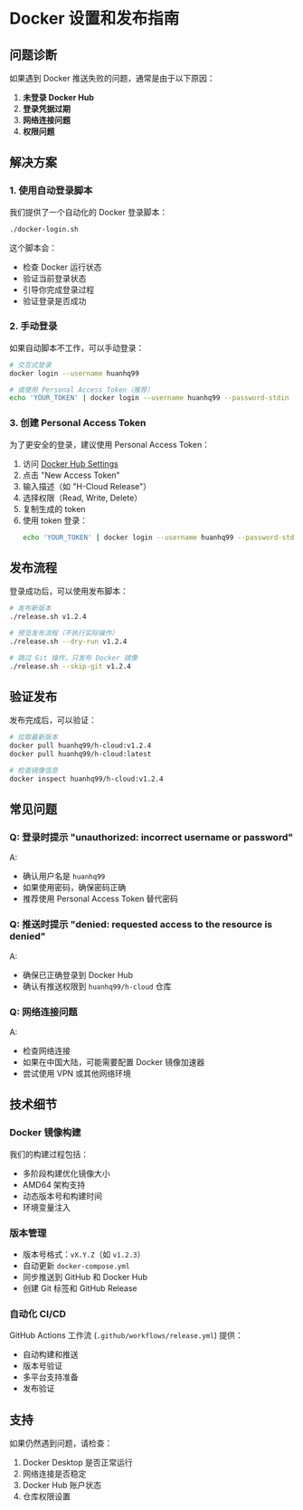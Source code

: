# Docker 设置和发布指南

## 问题诊断

如果遇到 Docker 推送失败的问题，通常是由于以下原因：

1. **未登录 Docker Hub**
2. **登录凭据过期**
3. **网络连接问题**
4. **权限问题**

## 解决方案

### 1. 使用自动登录脚本

我们提供了一个自动化的 Docker 登录脚本：

```bash
./docker-login.sh
```

这个脚本会：
- 检查 Docker 运行状态
- 验证当前登录状态
- 引导你完成登录过程
- 验证登录是否成功

### 2. 手动登录

如果自动脚本不工作，可以手动登录：

```bash
# 交互式登录
docker login --username huanhq99

# 或使用 Personal Access Token（推荐）
echo 'YOUR_TOKEN' | docker login --username huanhq99 --password-stdin
```

### 3. 创建 Personal Access Token

为了更安全的登录，建议使用 Personal Access Token：

1. 访问 [Docker Hub Settings](https://hub.docker.com/settings/security)
2. 点击 "New Access Token"
3. 输入描述（如 "H-Cloud Release"）
4. 选择权限（Read, Write, Delete）
5. 复制生成的 token
6. 使用 token 登录：
   ```bash
   echo 'YOUR_TOKEN' | docker login --username huanhq99 --password-stdin
   ```

## 发布流程

登录成功后，可以使用发布脚本：

```bash
# 发布新版本
./release.sh v1.2.4

# 预览发布流程（不执行实际操作）
./release.sh --dry-run v1.2.4

# 跳过 Git 操作，只发布 Docker 镜像
./release.sh --skip-git v1.2.4
```

## 验证发布

发布完成后，可以验证：

```bash
# 拉取最新版本
docker pull huanhq99/h-cloud:v1.2.4
docker pull huanhq99/h-cloud:latest

# 检查镜像信息
docker inspect huanhq99/h-cloud:v1.2.4
```

## 常见问题

### Q: 登录时提示 "unauthorized: incorrect username or password"
A: 
- 确认用户名是 `huanhq99`
- 如果使用密码，确保密码正确
- 推荐使用 Personal Access Token 替代密码

### Q: 推送时提示 "denied: requested access to the resource is denied"
A:
- 确保已正确登录到 Docker Hub
- 确认有推送权限到 `huanhq99/h-cloud` 仓库

### Q: 网络连接问题
A:
- 检查网络连接
- 如果在中国大陆，可能需要配置 Docker 镜像加速器
- 尝试使用 VPN 或其他网络环境

## 技术细节

### Docker 镜像构建

我们的构建过程包括：
- 多阶段构建优化镜像大小
- AMD64 架构支持
- 动态版本号和构建时间
- 环境变量注入

### 版本管理

- 版本号格式：`vX.Y.Z`（如 `v1.2.3`）
- 自动更新 `docker-compose.yml`
- 同步推送到 GitHub 和 Docker Hub
- 创建 Git 标签和 GitHub Release

### 自动化 CI/CD

GitHub Actions 工作流 (`.github/workflows/release.yml`) 提供：
- 自动构建和推送
- 版本号验证
- 多平台支持准备
- 发布验证

## 支持

如果仍然遇到问题，请检查：
1. Docker Desktop 是否正常运行
2. 网络连接是否稳定
3. Docker Hub 账户状态
4. 仓库权限设置